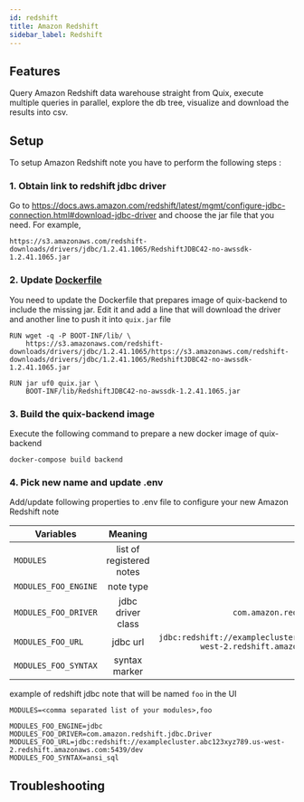 ```yaml
---
id: redshift
title: Amazon Redshift
sidebar_label: Redshift
---
```


## Features
Query Amazon Redshift data warehouse straight from Quix, execute multiple queries in parallel, explore the db tree, visualize and download the results into csv.


## Setup
To setup Amazon Redshift note you have to perform the following steps :

### 1. Obtain link to redshift jdbc driver 
Go to https://docs.aws.amazon.com/redshift/latest/mgmt/configure-jdbc-connection.html#download-jdbc-driver and choose the jar file that you need.
For example, 
```
https://s3.amazonaws.com/redshift-downloads/drivers/jdbc/1.2.41.1065/RedshiftJDBC42-no-awssdk-1.2.41.1065.jar
``` 

### 2. Update [Dockerfile](https://github.com/wix/quix/blob/master/quix-backend/Dockerfile) 
You need to update the Dockerfile that prepares image of quix-backend to include the missing jar. 
Edit it and add a line that will download the driver and another line to push it into `quix.jar` file 

```
RUN wget -q -P BOOT-INF/lib/ \
    https://s3.amazonaws.com/redshift-downloads/drivers/jdbc/1.2.41.1065/https://s3.amazonaws.com/redshift-downloads/drivers/jdbc/1.2.41.1065/RedshiftJDBC42-no-awssdk-1.2.41.1065.jar

RUN jar uf0 quix.jar \
    BOOT-INF/lib/RedshiftJDBC42-no-awssdk-1.2.41.1065.jar
```
### 3. Build the quix-backend image

Execute the following command to prepare a new docker image of quix-backend 
```
docker-compose build backend
``` 


### 4. Pick new name and update .env

Add/update following properties to .env file to configure your new Amazon Redshift note    

| Variables        | Meaning           | Example  |
| ------------- |:-------------:| -----:|
| `MODULES`      | list of registered notes | `foo,boo,prod,qa` |
| `MODULES_FOO_ENGINE`      | note type | `jdbc` |
| `MODULES_FOO_DRIVER` | jdbc driver class      |   `com.amazon.redshift.jdbc.Driver` |
| `MODULES_FOO_URL` | jdbc url      |   `jdbc:redshift://examplecluster.abc123xyz789.us-west-2.redshift.amazonaws.com:5439/dev` |
| `MODULES_FOO_SYNTAX` | syntax marker      |   `ansi_sql` |


example of redshift jdbc note that will be named `foo` in the UI

```properties
MODULES=<comma separated list of your modules>,foo

MODULES_FOO_ENGINE=jdbc
MODULES_FOO_DRIVER=com.amazon.redshift.jdbc.Driver
MODULES_FOO_URL=jdbc:redshift://examplecluster.abc123xyz789.us-west-2.redshift.amazonaws.com:5439/dev
MODULES_FOO_SYNTAX=ansi_sql
```

## Troubleshooting